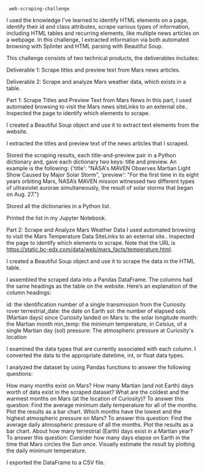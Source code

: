      web-scraping-challenge

I used the knowledge I've learned to identify HTML elements on a page, identify their id and class attributes, scrape various types of information, including HTML tables and recurring elements, like multiple news articles on a webpage. In this challenge, I extracted information via both automated browsing with Splinter and HTML parsing with Beautiful Soup. 

This challenge consists of two technical products, the deliverables includes:

  Deliverable 1: Scrape titles and preview text from Mars news articles.

  Deliverable 2: Scrape and analyze Mars weather data, which exists in a table.

  Part 1: Scrape Titles and Preview Text from Mars News
In this part, I used automated browsing to visit the Mars news siteLinks to an external site.. Inspected the page to identify which elements to scrape.

I created a Beautiful Soup object and use it to extract text elements from the website.

I extracted the titles and preview text of the news articles that I scraped. 

Stored the scraping results, each title-and-preview pair in a Python dictionary and, gave each dictionary two keys: title and preview. An example is the following:
{'title': "NASA's MAVEN Observes Martian Light Show Caused by Major Solar Storm", 
 'preview': "For the first time in its eight years orbiting Mars, NASA’s MAVEN mission witnessed two different types of ultraviolet aurorae simultaneously, the result of solar storms that began on Aug. 27."}

Stored all the dictionaries in a Python list.

Printed the list in my Jupyter Notebook.

Part 2: Scrape and Analyze Mars Weather Data
I used automated browsing to visit the Mars Temperature Data SiteLinks to an external site.. Inspected the page to identify which elements to scrape. Note that the URL is https://static.bc-edx.com/data/web/mars_facts/temperature.html.

I created a Beautiful Soup object and use it to scrape the data in the HTML table.

I assembled the scraped data into a Pandas DataFrame. The columns had the same headings as the table on the website. Here’s an explanation of the column headings:

  id: the identification number of a single transmission from the Curiosity rover
      terrestrial_date: the date on Earth
  sol: the number of elapsed sols (Martian days) since Curiosity landed on Mars
  ls: the solar longitude
  month: the Martian month
  min_temp: the minimum temperature, in Celsius, of a single Martian day (sol)
  pressure: The atmospheric pressure at Curiosity's location

I examined the data types that are currently associated with each column. I converted the data to the appropriate datetime, int, or float data types.


I analyzed the dataset by using Pandas functions to answer the following questions:

  How many months exist on Mars?
  How many Martian (and not Earth) days worth of data exist in the scraped dataset?
  What are the coldest and the warmest months on Mars (at the location of Curiosity)? To answer this question:
    Find the average minimum daily temperature for all of the months.
    Plot the results as a bar chart.
  Which months have the lowest and the highest atmospheric pressure on Mars? To answer this question:
    Find the average daily atmospheric pressure of all the months.
    Plot the results as a bar chart.
About how many terrestrial (Earth) days exist in a Martian year? To answer this question:
    Consider how many days elapse on Earth in the time that Mars circles the Sun once.
    Visually estimate the result by plotting the daily minimum temperature.

I exported the DataFrame to a CSV file.
